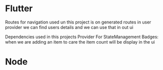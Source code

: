 



# Flutter


Routes for navigation used un this project is on generated routes 
in user provider we can find users details and we can use that in out ui


Dependencies used in this projects
Provider For StateManagement
Badges: when we are adding an item to care the item count will be display in the ui

# Node